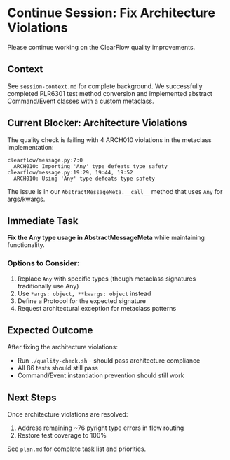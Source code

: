 # Continue Session: Fix Architecture Violations

Please continue working on the ClearFlow quality improvements.

## Context
See `session-context.md` for complete background. We successfully completed PLR6301 test method conversion and implemented abstract Command/Event classes with a custom metaclass.

## Current Blocker: Architecture Violations

The quality check is failing with 4 ARCH010 violations in the metaclass implementation:

```
clearflow/message.py:7:0
  ARCH010: Importing 'Any' type defeats type safety
clearflow/message.py:19:29, 19:44, 19:52  
  ARCH010: Using 'Any' type defeats type safety
```

The issue is in our `AbstractMessageMeta.__call__` method that uses `Any` for args/kwargs.

## Immediate Task

**Fix the Any type usage in AbstractMessageMeta** while maintaining functionality.

### Options to Consider:
1. Replace `Any` with specific types (though metaclass signatures traditionally use Any)
2. Use `*args: object, **kwargs: object` instead
3. Define a Protocol for the expected signature
4. Request architectural exception for metaclass patterns

## Expected Outcome

After fixing the architecture violations:
- Run `./quality-check.sh` - should pass architecture compliance
- All 86 tests should still pass
- Command/Event instantiation prevention should still work

## Next Steps

Once architecture violations are resolved:
1. Address remaining ~76 pyright type errors in flow routing
2. Restore test coverage to 100%

See `plan.md` for complete task list and priorities.